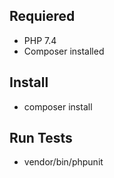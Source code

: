

## Requiered

- PHP 7.4
- Composer installed

## Install

- composer install

## Run Tests

- vendor/bin/phpunit



